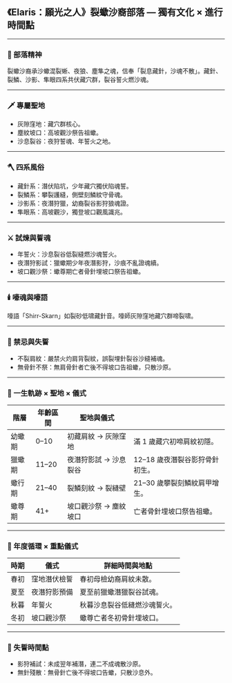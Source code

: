 
## 《Elaris：願光之人》裂蠍沙裔部落 — 獨有文化 × 進行時間點

---

### 📜 部落精神

裂蠍沙裔承沙蠍混裂蜥、夜狼、塵隼之魂，信奉「裂息藏針，沙魂不散」。藏針、裂鱗、沙影、隼眼四系共伏藏穴群，裂谷誓火燃沙魂。

---

### 🗡️ 專屬聖地

- 灰隙窪地：藏穴群核心。
- 塵紋坡口：高坡觀沙祭告祖蠍。
- 沙息裂谷：夜狩誓魂、年誓火之地。

---

### 🪓 四系風俗

- 藏針系：潛伏陷坑，少年藏穴獨伏陷魂誓。
- 裂鱗系：攀裂護縫，側壁刻鱗紋守骨魂。
- 沙影系：夜潛狩獵，幼裔裂谷影狩狼魂證。
- 隼眼系：高坡觀沙，獨登坡口觀風識兆。

---

### ⚔️ 試煉與誓魂

- 年誓火：沙息裂谷低裂縫燃沙魂誓火。
- 夜潛狩影試：獵蠍期少年夜潛影狩，沙痕不亂證魂續。
- 坡口觀沙祭：蠍尊期亡者骨針埋坡口祭告祖蠍。

---

### 🕯️ 嚎魂與嚎語

嚎語「Shirr-Skarn」如裂砂低啸藏針音。嚎師灰隙窪地藏穴群啼裂啸。

---

### 🚫 禁忌與失誓

- 不裂肩紋：嚴禁火灼肩背裂紋，誤裂埋針裂谷沙縫補魂。
- 無骨針不祭：無肩骨針者亡後不得坡口告祖蠍，只散沙原。

---

### 🦂 一生軌跡 × 聖地 × 儀式

| 階層 | 年齡區間 | 聖地與儀式 | |
|-----------|-----------|----------------|----------------|
| 幼蠍期 | 0–10 | 初藏肩紋 → 灰隙窪地 | 滿 1 歲藏穴初啼肩紋初隱。 |
| 獵蠍期 | 11–20 | 夜潛狩影試 → 沙息裂谷 | 12–18 歲夜潛裂谷影狩骨針初生。 |
| 蠍行期 | 21–40 | 裂鱗刻紋 → 裂縫壁 | 21–30 歲攀裂刻鱗紋肩甲增生。 |
| 蠍尊期 | 41+ | 坡口觀沙祭 → 塵紋坡口 | 亡者骨針埋坡口祭告祖蠍。 |

---

### 🦂 年度循環 × 重點儀式

| 時期 | 儀式 | 詳細時間與地點 |
|-------|------|-----------------|
| 春初 | 窪地潛伏檢誓 | 春初母檢幼裔肩紋未散。 |
| 夏至 | 夜潛狩影預備 | 夏至前獵蠍潛獵裂谷試魂。 |
| 秋暮 | 年誓火 | 秋暮沙息裂谷低縫燃沙魂誓火。 |
| 冬初 | 坡口觀沙祭 | 蠍尊亡者冬初骨針埋坡口。 |

---

### 🚫 失誓時間點

- 影狩補試：未成翌年補潛，連二不成魂散沙原。
- 無針殘散：無骨針亡後不得坡口告蠍，只散沙息外。
